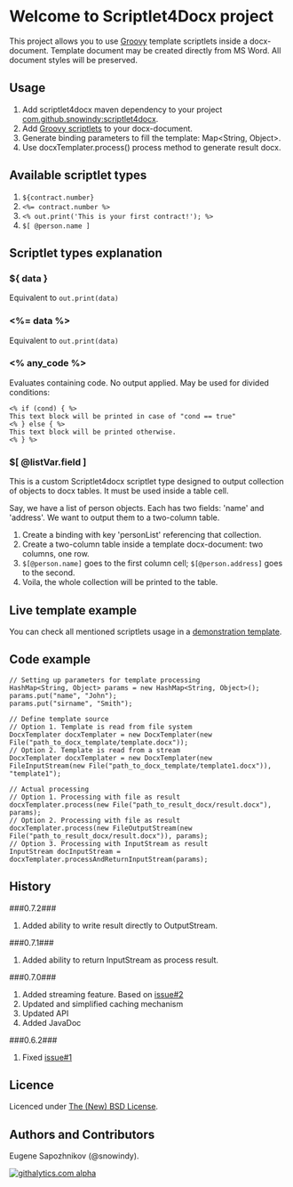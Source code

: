 # Welcome to Scriptlet4Docx project
This project allows you to use [Groovy](http://groovy.codehaus.org/) template scriptlets inside a docx-document. Template document may be created directly from MS Word. All document styles will be preserved.

## Usage
1. Add scriptlet4docx maven dependency to your project [com.github.snowindy:scriptlet4docx](http://mvnrepository.com/artifact/com.github.snowindy/scriptlet4docx).
2. Add [Groovy scriptlets](http://groovy.codehaus.org/Groovy+Templates) to your docx-document.
3. Generate binding parameters to fill the template: Map&lt;String, Object&gt;.
4. Use docxTemplater.process() process method to generate result docx.

## Available scriptlet types

1. ```${contract.number}```
2. ```<%= contract.number %>```
3. ```<% out.print('This is your first contract!'); %>```
4. ```$[ @person.name ]```

## Scriptlet types explanation
### ${ data }
Equivalent to ```out.print(data)```
### &lt;%= data %&gt;
Equivalent to ```out.print(data)```
### &lt;% any_code %&gt;
Evaluates containing code. No output applied.
May be used for divided conditions:

```
<% if (cond) { %>
This text block will be printed in case of "cond == true"
<% } else { %>
This text block will be printed otherwise.
<% } %>
```
### $[ @listVar.field ]
This is a custom Scriptlet4docx scriptlet type designed to output collection of objects to docx tables. It must be used inside a table cell.

Say, we have a list of person objects. Each has two fields: 'name' and 'address'. We want to output them to a two-column table.

1. Create a binding with key 'personList' referencing that collection.
2. Create a two-column table inside a template docx-document: two columns, one row.
3. ```$[@person.name]``` goes to the first column cell; ```$[@person.address]``` goes to the second.
4. Voila, the whole collection will be printed to the table.

## Live template example 
You can check all mentioned scriptlets usage in a [demonstration template](https://github.com/snowindy/scriptlet4docx/raw/master/documentation/examples/template-example.docx).

## Code example
```
// Setting up parameters for template processing
HashMap<String, Object>	params = new HashMap<String, Object>();
params.put("name", "John");
params.put("sirname", "Smith");

// Define template source
// Option 1. Template is read from file system
DocxTemplater docxTemplater = new DocxTemplater(new File("path_to_docx_template/template.docx"));
// Option 2. Template is read from a stream
DocxTemplater docxTemplater = new DocxTemplater(new FileInputStream(new File("path_to_docx_template/template1.docx")), "template1");

// Actual processing
// Option 1. Processing with file as result
docxTemplater.process(new File("path_to_result_docx/result.docx"), params);
// Option 2. Processing with file as result
docxTemplater.process(new FileOutputStream(new File("path_to_result_docx/result.docx")), params);
// Option 3. Processing with InputStream as result
InputStream docInputStream = docxTemplater.processAndReturnInputStream(params);
```

## History
###0.7.2###
1. Added ability to write result directly to OutputStream.

###0.7.1###
1. Added ability to return InputStream as process result.

###0.7.0###
1. Added streaming feature. Based on [issue#2](https://github.com/snowindy/scriptlet4docx/issues/2)
2. Updated and simplified caching mechanism
3. Updated API
3. Added JavaDoc

###0.6.2###
1. Fixed [issue#1](https://github.com/snowindy/scriptlet4docx/issues/1)

## Licence
Licenced under [The (New) BSD License](http://www.opensource.org/licenses/bsd-license.php).

## Authors and Contributors
Eugene Sapozhnikov (@snowindy).


[![githalytics.com alpha](https://cruel-carlota.pagodabox.com/0383d29cb8a1af9f9b8fc569d130fc25 "githalytics.com")](http://githalytics.com/snowindy/scriptlet4docx)